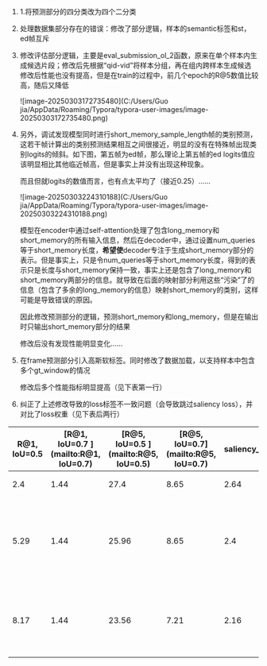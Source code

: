 1. 1.将预测部分的四分类改为四个二分类

2. 处理数据集部分存在的错误：修改了部分逻辑，样本的semantic标签和st，ed帧互斥

3. 修改评估部分逻辑，主要是eval_submission_ol_2函数，原来在单个样本内生成候选片段；修改后先根据“qid-vid”将样本分组，再在组内跨样本生成候选
       修改后性能也没有提高，但是在train的过程中，前几个epoch的R@5数值比较高，随后又降低

   ![image-20250303172735480](C:/Users/Guo jia/AppData/Roaming/Typora/typora-user-images/image-20250303172735480.png)

4. 另外，调试发现模型同时进行short_memory_sample_length帧的类别预测，这若干帧计算出的类别预测结果相互之间很接近，明显的没有在特殊帧出现类别logits的倾斜。如下图，第五帧为ed帧，那么理论上第五帧的ed logits值应该明显相比其他临近帧高，但是事实上并没有出现这种现象。

   而且但就logits的数值而言，也有点太平均了（接近0.25）……

   ![image-20250303224310188](C:/Users/Guo jia/AppData/Roaming/Typora/typora-user-images/image-20250303224310188.png)

   模型在encoder中通过self-attention处理了包含long_memory和short_memory的所有输入信息，然后在decoder中，通过设置num_queries等于short_memory长度，**希望使**decoder专注于生成short_memory部分的表示。但是事实上，只是令num_queries等于short_memory长度，得到的表示只是长度与short_memory保持一致，事实上还是包含了long_memory和short_memory两部分的信息。就导致在后面的映射部分利用这些“污染”了的信息（包含了多余的long_memory的信息）映射short_memory的类别，这样可能是导致错误的原因。

   因此修改预测部分的逻辑，预测short_memory和long_memory，但是在输出时只输出short_memory部分的结果

   修改后没有发现性能明显变化……

5. 在frame预测部分引入高斯软标签。同时修改了数据加载，以支持样本中包含多个gt_window的情况

   修改后多个性能指标明显提高（见下表第一行）

6. 纠正了上述修改导致的loss标签不一致问题（会导致跳过saliency loss），并对比了loss权重（见下表后两行）

| R@1,  IoU=0.5 | [R@1,   IoU=0.7 ](mailto:R@1, IoU=0.7) | [R@5,   IoU=0.5 ](mailto:R@5, IoU=0.5) | [R@5,   IoU=0.7](mailto:R@5, IoU=0.7) | saliency_mse | saliency_mae |                          备注                          |
| ------------- | -------------------------------------- | -------------------------------------- | ------------------------------------- | ------------ | ------------ | :----------------------------------------------------: |
| 2.4           | 1.44                                   | 27.4                                   | 8.65                                  | 2.64         | 1.1          |                    帧预测添加软标签                    |
| 5.29          | 1.44                                   | 25.96                                  | 8.65                                  | 2.4          | 1.13         | 修改了saliency部分部分权重标签命名不一致导致的梯度消失 |
| 8.17          | 1.44                                   | 23.56                                  | 7.21                                  | 2.16         | 1.22         |          修改了loss权重label：10，saliency：5          |

